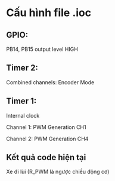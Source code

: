 # Cấu hình file .ioc

## GPIO:

  PB14, PB15 output level HIGH

## Timer 2:  

  Combined channels: Encoder Mode
  
## Timer 1:

  Internal clock
  
  Channel 1: PWM Generation CH1
  
  Channel 2: PWM Generation CH4
  
## Kết quả code hiện tại

  Xe đi lùi (R_PWM là ngược chiều động cơ)

